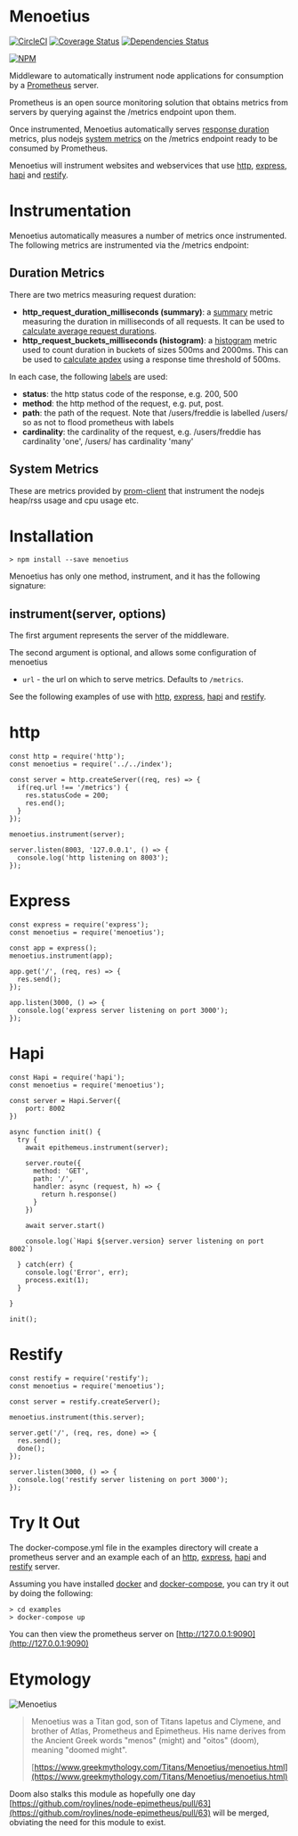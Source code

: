 # Menoetius
[![CircleCI](https://circleci.com/gh/achingbrain/menoetius/tree/master.svg?style=svg)](https://circleci.com/gh/achingbrain/menoetius/tree/master)
[![Coverage Status](https://coveralls.io/repos/github/achingbrain/menoetius/badge.svg)](https://coveralls.io/github/achingbrain/menoetius)
[![Dependencies Status](https://david-dm.org/achingbrain/menoetius/status.svg)](https://david-dm.org/achingbrain/menoetius)

[![NPM](https://nodei.co/npm/menoetius.png)](https://nodei.co/npm/menoetius/)

Middleware to automatically instrument node applications for consumption by a [Prometheus](https://prometheus.io/) server.

Prometheus is an open source monitoring solution that obtains metrics from servers by querying against the /metrics endpoint upon them.

Once instrumented, Menoetius automatically serves [response duration](#duration) metrics, plus nodejs [system metrics](#system) on the /metrics endpoint ready to be consumed by Prometheus.

Menoetius will instrument websites and webservices that use [http](#http), [express](#express), [hapi](#hapi) and [restify](#restify).

# Instrumentation
Menoetius automatically measures a number of metrics once instrumented.
The following metrics are instrumented via the /metrics endpoint:

## <a name="duration"></a> Duration Metrics
There are two metrics measuring request duration:

- **http\_request\_duration\_milliseconds (summary)**: a [summary](https://prometheus.io/docs/concepts/metric_types/#summary) metric measuring the duration in milliseconds of all requests. It can be used to [calculate average request durations](https://prometheus.io/docs/practices/histograms/#count-and-sum-of-observations).
- **http\_request\_buckets\_milliseconds (histogram)**: a [histogram](https://prometheus.io/docs/concepts/metric_types/#histogram) metric used to count duration in buckets of sizes 500ms and 2000ms. This can be used to [calculate apdex](https://prometheus.io/docs/practices/histograms/#apdex-score) using a response time threshold of 500ms.

In each case, the following [labels](https://prometheus.io/docs/practices/naming/#labels) are used:

- **status**: the http status code of the response, e.g. 200, 500
- **method**: the http method of the request, e.g. put, post.
- **path**: the path of the request. Note that /users/freddie is labelled /users/ so as not to flood prometheus with labels
- **cardinality**: the cardinality of the request, e.g. /users/freddie has cardinality 'one', /users/ has cardinality 'many'

## <a name="system"></a> System Metrics
These are metrics provided by [prom-client](https://github.com/siimon/prom-client#default-metrics) that instrument the nodejs heap/rss usage and cpu usage etc.

# Installation
```
> npm install --save menoetius
```

Menoetius has only one method, instrument, and it has the following signature:
## instrument(server, options)

The first argument represents the server of the middleware.

The second argument is optional, and allows some configuration of menoetius

- `url` - the url on which to serve metrics. Defaults to `/metrics`.

See the following examples of use with [http](#http), [express](#express), [hapi](#hapi) and [restify](#restify).

# <a name="http"></a> http
```
const http = require('http');
const menoetius = require('../../index');

const server = http.createServer((req, res) => {
  if(req.url !== '/metrics') {
    res.statusCode = 200;
    res.end();
  }
});

menoetius.instrument(server);

server.listen(8003, '127.0.0.1', () => {
  console.log('http listening on 8003');
});

```
# <a name="express"></a> Express
```
const express = require('express');
const menoetius = require('menoetius');

const app = express();
menoetius.instrument(app);

app.get('/', (req, res) => {
  res.send();
});

app.listen(3000, () => {
  console.log('express server listening on port 3000');
});

```
# <a name="hapi"></a> Hapi
```
const Hapi = require('hapi');
const menoetius = require('menoetius');

const server = Hapi.Server({
    port: 8002
})

async function init() {
  try {
    await epithemeus.instrument(server);

    server.route({
      method: 'GET',
      path: '/',
      handler: async (request, h) => {
        return h.response()
      }
    })

    await server.start()

    console.log(`Hapi ${server.version} server listening on port 8002`)

  } catch(err) {
    console.log('Error', err);
    process.exit(1);
  }

}

init();
```
# <a name="restify"></a> Restify
```
const restify = require('restify');
const menoetius = require('menoetius');

const server = restify.createServer();

menoetius.instrument(this.server);

server.get('/', (req, res, done) => {
  res.send();
  done();
});

server.listen(3000, () => {
  console.log('restify server listening on port 3000');
});

```

# Try It Out
The docker-compose.yml file in the examples directory will create a prometheus server and an example each of an [http](#http), [express](#express), [hapi](#hapi) and [restify](#restify) server.

Assuming you have installed [docker](https://docs.docker.com) and [docker-compose](https://docs.docker.com/compose/install/), you can try it out by doing the following:

```
> cd examples
> docker-compose up
```

You can then view the prometheus server on [http://127.0.0.1:9090](http://127.0.0.1:9090)

# Etymology

![Menoetius](https://www.greekmythology.com/images/mythology/menoetius_152.jpg)

> Menoetius was a Titan god, son of Titans Iapetus and Clymene, and brother of Atlas, Prometheus and Epimetheus. His name derives from the Ancient Greek words "menos" (might) and "oitos" (doom), meaning "doomed might".
>
> [https://www.greekmythology.com/Titans/Menoetius/menoetius.html](https://www.greekmythology.com/Titans/Menoetius/menoetius.html)

Doom also stalks this module as hopefully one day [https://github.com/roylines/node-epimetheus/pull/63](https://github.com/roylines/node-epimetheus/pull/63) will be merged, obviating the need for this module to exist.
